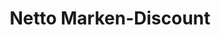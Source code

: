 ---
title: "Netto Marken-Discount"
url: /bremen/netto-marken-discount-waller-heerstrasse/
shop: Supermarkt
---